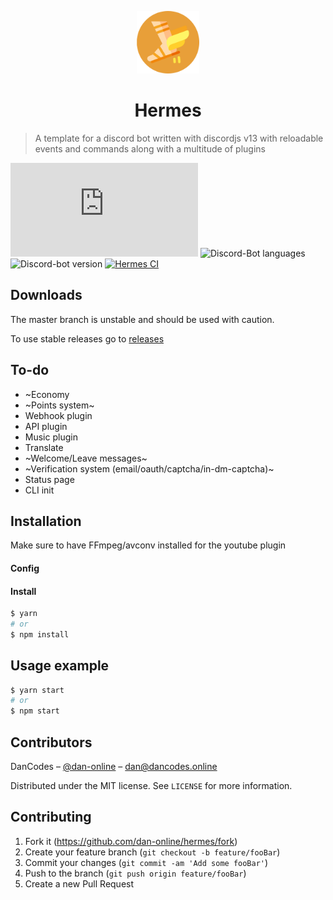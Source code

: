 <p align="center">
  <img  alt="Hermes logo" src="src/assets/images/readme.png" height="100">
</p>
<h1 align="center">Hermes</h1>

> A template for a discord bot written with discordjs v13 with reloadable events and commands along with a multitude of plugins

[![Discordjs Version][discordjs-image]][discordjs-url]
![Discord-Bot languages](https://img.shields.io/github/languages/count/dan-online/hermes)
![Discord-bot version](https://img.shields.io/github/package-json/v/dan-online/hermes)
[![Hermes CI][ci-image]][ci-url]


## Downloads

The master branch is unstable and should be used with caution.

To use stable releases go to [releases](../../releases)

## To-do

- ~Economy
- ~Points system~
- Webhook plugin
- API plugin
- Music plugin
- Translate
- ~Welcome/Leave messages~
- ~Verification system (email/oauth/captcha/in-dm-captcha)~
- Status page
- CLI init

## Installation

Make sure to have FFmpeg/avconv installed for the youtube plugin

#### Config


#### Install

```sh
$ yarn
# or
$ npm install
```

## Usage example

```sh
$ yarn start
# or
$ npm start
```

## Contributors

DanCodes – [@dan-online](https://github.com/dan-online) – dan@dancodes.online

Distributed under the MIT license. See `LICENSE` for more information.

## Contributing

1. Fork it (<https://github.com/dan-online/hermes/fork>)
2. Create your feature branch (`git checkout -b feature/fooBar`)
3. Commit your changes (`git commit -am 'Add some fooBar'`)
4. Push to the branch (`git push origin feature/fooBar`)
5. Create a new Pull Request

<!-- Markdown link & img dfn's -->

[discordjs-image]: https://img.shields.io/github/package-json/dependency-version/dan-online/Hermes/discord.js
[ci-url]: https://github.com/dan-online/Hermes/actions
[ci-image]: https://github.com/dan-online/Hermes/workflows/Lint/badge.svg
[discordjs-url]: https://discord.js.org
